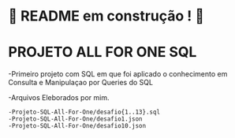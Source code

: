 # :construction: README em construção ! :construction:
# PROJETO ALL FOR ONE SQL
  -Primeiro projeto com SQL em que foi aplicado o conhecimento em Consulta e Manipulaçao por Queries do SQL
  
  -Arquivos Eleborados por mim.
    
    -Projeto-SQL-All-For-One/desafio{1..13}.sql
    -Projeto-SQL-All-For-One/desafio1.json
    -Projeto-SQL-All-For-One/desafio10.json
<!-- Olá, Tryber!
Esse é apenas um arquivo inicial para o README do seu projeto.
É essencial que você preencha esse documento por conta própria, ok?
Não deixe de usar nossas dicas de escrita de README de projetos, e deixe sua criatividade brilhar!
:warning: IMPORTANTE: você precisa deixar nítido:
- quais arquivos/pastas foram desenvolvidos por você; 
- quais arquivos/pastas foram desenvolvidos por outra pessoa estudante;
- quais arquivos/pastas foram desenvolvidos pela Trybe.
-->

